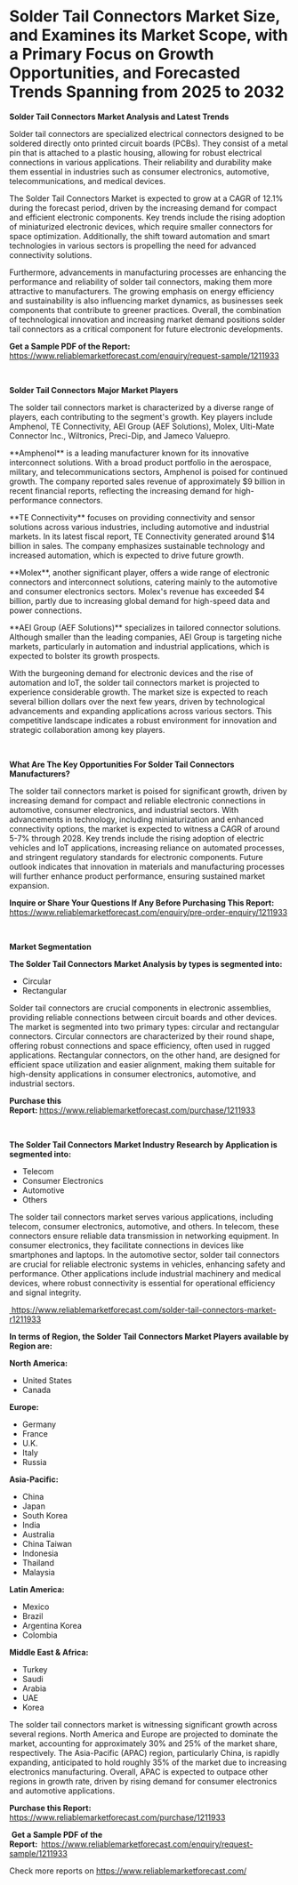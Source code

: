 <p><h1>Solder Tail Connectors Market Size, and Examines its Market Scope, with a Primary Focus on Growth Opportunities, and Forecasted Trends Spanning from 2025 to 2032</h1></p><p><strong>Solder Tail Connectors Market Analysis and Latest Trends</strong></p>
<p><p>Solder tail connectors are specialized electrical connectors designed to be soldered directly onto printed circuit boards (PCBs). They consist of a metal pin that is attached to a plastic housing, allowing for robust electrical connections in various applications. Their reliability and durability make them essential in industries such as consumer electronics, automotive, telecommunications, and medical devices.</p><p>The Solder Tail Connectors Market is expected to grow at a CAGR of 12.1% during the forecast period, driven by the increasing demand for compact and efficient electronic components. Key trends include the rising adoption of miniaturized electronic devices, which require smaller connectors for space optimization. Additionally, the shift toward automation and smart technologies in various sectors is propelling the need for advanced connectivity solutions.</p><p>Furthermore, advancements in manufacturing processes are enhancing the performance and reliability of solder tail connectors, making them more attractive to manufacturers. The growing emphasis on energy efficiency and sustainability is also influencing market dynamics, as businesses seek components that contribute to greener practices. Overall, the combination of technological innovation and increasing market demand positions solder tail connectors as a critical component for future electronic developments.</p></p>
<p><strong>Get a Sample PDF of the Report:&nbsp;</strong> <a href="https://www.reliablemarketforecast.com/enquiry/request-sample/1211933?utm_campaign=2803&utm_medium=2&utm_source=Github&utm_content=ia&utm_term=24032025&utm_id=solder-tail-connectors">https://www.reliablemarketforecast.com/enquiry/request-sample/1211933</a></p>
<p>&nbsp;</p>
<p><strong>Solder Tail Connectors Major Market Players</strong></p>
<p><p>The solder tail connectors market is characterized by a diverse range of players, each contributing to the segment's growth. Key players include Amphenol, TE Connectivity, AEI Group (AEF Solutions), Molex, Ulti-Mate Connector Inc., Wiltronics, Preci-Dip, and Jameco Valuepro.</p><p>**Amphenol** is a leading manufacturer known for its innovative interconnect solutions. With a broad product portfolio in the aerospace, military, and telecommunications sectors, Amphenol is poised for continued growth. The company reported sales revenue of approximately $9 billion in recent financial reports, reflecting the increasing demand for high-performance connectors.</p><p>**TE Connectivity** focuses on providing connectivity and sensor solutions across various industries, including automotive and industrial markets. In its latest fiscal report, TE Connectivity generated around $14 billion in sales. The company emphasizes sustainable technology and increased automation, which is expected to drive future growth.</p><p>**Molex**, another significant player, offers a wide range of electronic connectors and interconnect solutions, catering mainly to the automotive and consumer electronics sectors. Molex's revenue has exceeded $4 billion, partly due to increasing global demand for high-speed data and power connections.</p><p>**AEI Group (AEF Solutions)** specializes in tailored connector solutions. Although smaller than the leading companies, AEI Group is targeting niche markets, particularly in automation and industrial applications, which is expected to bolster its growth prospects.</p><p>With the burgeoning demand for electronic devices and the rise of automation and IoT, the solder tail connectors market is projected to experience considerable growth. The market size is expected to reach several billion dollars over the next few years, driven by technological advancements and expanding applications across various sectors. This competitive landscape indicates a robust environment for innovation and strategic collaboration among key players.</p></p>
<p>&nbsp;</p>
<p><strong>What Are The Key Opportunities For Solder Tail Connectors Manufacturers?</strong></p>
<p><p>The solder tail connectors market is poised for significant growth, driven by increasing demand for compact and reliable electronic connections in automotive, consumer electronics, and industrial sectors. With advancements in technology, including miniaturization and enhanced connectivity options, the market is expected to witness a CAGR of around 5-7% through 2028. Key trends include the rising adoption of electric vehicles and IoT applications, increasing reliance on automated processes, and stringent regulatory standards for electronic components. Future outlook indicates that innovation in materials and manufacturing processes will further enhance product performance, ensuring sustained market expansion.</p></p>
<p><strong>Inquire or Share Your Questions If Any Before Purchasing This Report:</strong> <a href="https://www.reliablemarketforecast.com/enquiry/pre-order-enquiry/1211933?utm_campaign=2803&utm_medium=2&utm_source=Github&utm_content=ia&utm_term=24032025&utm_id=solder-tail-connectors">https://www.reliablemarketforecast.com/enquiry/pre-order-enquiry/1211933</a></p>
<p>&nbsp;</p>
<p><strong>Market Segmentation</strong></p>
<p><strong>The Solder Tail Connectors Market Analysis by types is segmented into:</strong></p>
<p><ul><li>Circular</li><li>Rectangular</li></ul></p>
<p><p>Solder tail connectors are crucial components in electronic assemblies, providing reliable connections between circuit boards and other devices. The market is segmented into two primary types: circular and rectangular connectors. Circular connectors are characterized by their round shape, offering robust connections and space efficiency, often used in rugged applications. Rectangular connectors, on the other hand, are designed for efficient space utilization and easier alignment, making them suitable for high-density applications in consumer electronics, automotive, and industrial sectors.</p></p>
<p><strong>Purchase this Report:&nbsp;</strong><a href="https://www.reliablemarketforecast.com/purchase/1211933?utm_campaign=2803&utm_medium=2&utm_source=Github&utm_content=ia&utm_term=24032025&utm_id=solder-tail-connectors">https://www.reliablemarketforecast.com/purchase/1211933</a></p>
<p>&nbsp;</p>
<p><strong>The Solder Tail Connectors Market Industry Research by Application is segmented into:</strong></p>
<p><ul><li>Telecom</li><li>Consumer Electronics</li><li>Automotive</li><li>Others</li></ul></p>
<p><p>The solder tail connectors market serves various applications, including telecom, consumer electronics, automotive, and others. In telecom, these connectors ensure reliable data transmission in networking equipment. In consumer electronics, they facilitate connections in devices like smartphones and laptops. In the automotive sector, solder tail connectors are crucial for reliable electronic systems in vehicles, enhancing safety and performance. Other applications include industrial machinery and medical devices, where robust connectivity is essential for operational efficiency and signal integrity.</p></p>
<p><a href="https://www.reliablemarketforecast.com/solder-tail-connectors-market-r1211933?utm_campaign=2803&utm_medium=2&utm_source=Github&utm_content=ia&utm_term=24032025&utm_id=solder-tail-connectors">&nbsp;https://www.reliablemarketforecast.com/solder-tail-connectors-market-r1211933</a></p>
<p><strong>In terms of Region, the Solder Tail Connectors Market Players available by Region are:</strong></p>
<p>
    <p> <strong> North America: </strong>
        <ul>
            <li>United States</li>
            <li>Canada</li>
        </ul>
        </p> 
    <p> <strong> Europe: </strong>
        <ul>
            <li>Germany</li>
            <li>France</li>
            <li>U.K.</li>
            <li>Italy</li>
            <li>Russia</li>
        </ul>
        </p> 
    <p> <strong> Asia-Pacific: </strong>
        <ul>
            <li>China</li>
            <li>Japan</li>
            <li>South Korea</li>
            <li>India</li>
            <li>Australia</li>
            <li>China Taiwan</li>
            <li>Indonesia</li>
            <li>Thailand</li>
            <li>Malaysia</li>
        </ul>
        </p> 
    <p> <strong> Latin America: </strong>
        <ul>
            <li>Mexico</li>
            <li>Brazil</li>
            <li>Argentina Korea</li>
            <li>Colombia</li>
        </ul>
        </p> 
    <p> <strong> Middle East & Africa: </strong>
        <ul>
            <li>Turkey</li>
            <li>Saudi</li>
            <li>Arabia</li>
            <li>UAE</li>
            <li>Korea</li>
        </ul>
    </p>
    </p>
<p><p>The solder tail connectors market is witnessing significant growth across several regions. North America and Europe are projected to dominate the market, accounting for approximately 30% and 25% of the market share, respectively. The Asia-Pacific (APAC) region, particularly China, is rapidly expanding, anticipated to hold roughly 35% of the market due to increasing electronics manufacturing. Overall, APAC is expected to outpace other regions in growth rate, driven by rising demand for consumer electronics and automotive applications.</p></p>
<p><strong>Purchase this Report: </strong><a href="https://www.reliablemarketforecast.com/purchase/1211933?utm_campaign=2803&utm_medium=2&utm_source=Github&utm_content=ia&utm_term=24032025&utm_id=solder-tail-connectors">https://www.reliablemarketforecast.com/purchase/1211933</a></p>
<p>&nbsp;<strong>Get a Sample PDF of the Report:&nbsp;&nbsp;</strong><a href="https://www.reliablemarketforecast.com/enquiry/request-sample/1211933?utm_campaign=2803&utm_medium=2&utm_source=Github&utm_content=ia&utm_term=24032025&utm_id=solder-tail-connectors">https://www.reliablemarketforecast.com/enquiry/request-sample/1211933</a></p>
<p><strong></strong></p>
<p>Check more reports on <a href="https://www.reliablemarketforecast.com/?utm_campaign=2803&utm_medium=2&utm_source=Github&utm_content=ia&utm_term=24032025&utm_id=solder-tail-connectors">https://www.reliablemarketforecast.com/</a></p>